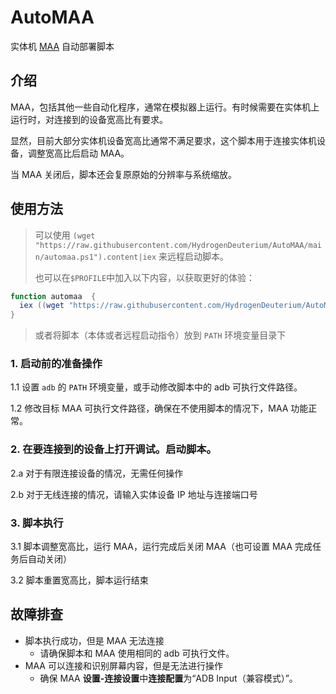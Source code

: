 # AutoMAA

实体机 [MAA](https://github.com/MaaAssistantArknights/MaaAssistantArknights/) 自动部署脚本

## 介绍

MAA，包括其他一些自动化程序，通常在模拟器上运行。有时候需要在实体机上运行时，对连接到的设备宽高比有要求。

显然，目前大部分实体机设备宽高比通常不满足要求，这个脚本用于连接实体机设备，调整宽高比后启动 MAA。

当 MAA 关闭后，脚本还会复原原始的分辨率与系统缩放。

## 使用方法

> 可以使用 `(wget "https://raw.githubusercontent.com/HydrogenDeuterium/AutoMAA/main/automaa.ps1").content|iex` 来远程启动脚本。
>
> 也可以在`$PROFILE`中加入以下内容，以获取更好的体验：
```powershell
function automaa  {
  iex ((wget "https://raw.githubusercontent.com/HydrogenDeuterium/AutoMAA/main/automaa.ps1").content)
}
```
> 或者将脚本（本体或者远程启动指令）放到 `PATH` 环境变量目录下


### 1. 启动前的准备操作

  1.1 设置 `adb` 的 `PATH` 环境变量，或手动修改脚本中的 adb 可执行文件路径。
  
  1.2 修改目标 MAA 可执行文件路径，确保在不使用脚本的情况下，MAA 功能正常。
  
### 2. 在要连接到的设备上打开调试。启动脚本。

  2.a 对于有限连接设备的情况，无需任何操作
  
  2.b 对于无线连接的情况，请输入实体设备 IP 地址与连接端口号
  
### 3. 脚本执行

  3.1 脚本调整宽高比，运行 MAA，运行完成后关闭 MAA（也可设置 MAA 完成任务后自动关闭）
  
  3.2 脚本重置宽高比，脚本运行结束

## 故障排查

- 脚本执行成功，但是 MAA 无法连接
  - 请确保脚本和 MAA 使用相同的 adb 可执行文件。
- MAA 可以连接和识别屏幕内容，但是无法进行操作
  - 确保 MAA **设置-连接设置**中**连接配置**为“ADB Input（兼容模式）”。
